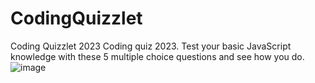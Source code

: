 # CodingQuizzlet
Coding Quizzlet 2023
Coding quiz 2023.  Test your basic JavaScript knowledge with these 5 multiple choice questions and see how you do.  
![image](https://github.com/andythepee/CodingQuizzlet/assets/131628979/edd9a557-cd89-4995-857a-9ed3df617853)
